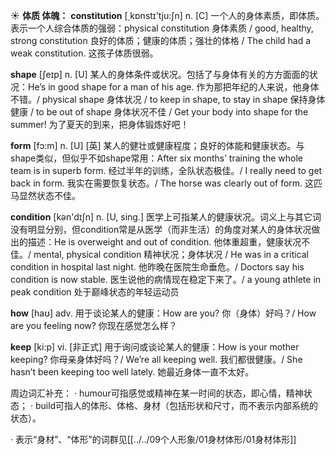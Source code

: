☀ <span class="category">**体质 体魄：**</span>
<span class="vocabulary">**constitution**</span> [͵kɒnstɪ'tju:ʃn] 
<span class="definition">n. [C] 一个人的身体素质，即体质。表示一个人综合体质的强弱：</span>physical constitution 身体素质 / good, healthy, strong constitution 良好的体质；健康的体质；强壮的体格 / The child had a weak constitution. 这孩子体质很弱。

<span class="vocabulary">**shape**</span> [ʃeɪp] 
<span class="definition">n. [U] 某人的身体条件或状况。包括了与身体有关的方方面面的状况：</span>He’s in good shape for a man of his age. 作为那把年纪的人来说，他身体不错。/ physical shape 身体状况 / to keep in shape, to stay in shape 保持身体健康 / to be out of shape 身体状况不佳 / Get your body into shape for the summer! 为了夏天的到来，把身体锻炼好吧！

<span class="vocabulary">**form**</span> [fɔ:m] 
<span class="definition">n. [U] [英] 某人的健壮或健康程度；良好的体能和健康状态。与shape类似，但似乎不如shape常用：</span>After six months’ training the whole team is in superb form. 经过半年的训练，全队状态极佳。/ I really need to get back in form. 我实在需要恢复状态。/ The horse was clearly out of form. 这匹马显然状态不佳。

<span class="vocabulary">**condition**</span> [kən'dɪʃn] 
<span class="definition">n. [U, sing.] 医学上可指某人的健康状况。词义上与其它词没有明显分别，但condition常是从医学（而非生活）的角度对某人的身体状况做出的描述：</span>He is overweight and out of condition. 他体重超重，健康状况不佳。/ mental, physical condition 精神状况；身体状况 / He was in a critical condition in hospital last night. 他昨晚在医院生命垂危。/ Doctors say his condition is now stable. 医生说他的病情现在稳定下来了。/ a young athlete in peak condition 处于巅峰状态的年轻运动员 

<span class="vocabulary">**how**</span> [haʊ] 
<span class="definition">adv. 用于谈论某人的健康：</span>How are you? 你（身体）好吗？/ How are you feeling now? 你现在感觉怎么样？

<span class="vocabulary">**keep**</span> [ki:p] 
<span class="definition">vi. [非正式] 用于询问或谈论某人的健康：</span>How is your mother keeping? 你母亲身体好吗？/ We’re all keeping well. 我们都很健康。/ She hasn’t been keeping too well lately. 她最近身体一直不太好。

周边词汇补充：
· humour可指感觉或精神在某一时间的状态，即心情，精神状态；
· build可指人的体形、体格、身材（包括形状和尺寸，而不表示内部系统的状态）。

· 表示“身材”、“体形”的词群见[[../../09个人形象/01身材体形/01身材体形]]
